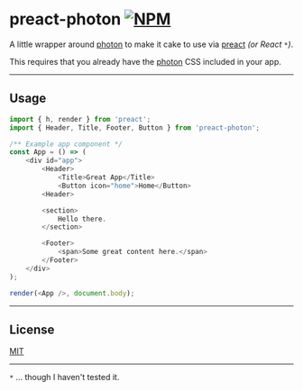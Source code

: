 # preact-photon [![NPM](http://img.shields.io/npm/v/preact-photon.svg?style=flat)](https://www.npmjs.org/package/preact-photon)

A little wrapper around [photon] to make it cake to use via [preact] _(or React `*`)_.

This requires that you already have the [photon] CSS included in your app.


---


## Usage

```js
import { h, render } from 'preact';
import { Header, Title, Footer, Button } from 'preact-photon';

/** Example app component */
const App = () => (
	<div id="app">
		<Header>
			<Title>Great App</Title>
			<Button icon="home">Home</Button>
		<Header>

		<section>
			Hello there.
		</section>

		<Footer>
			<span>Some great content here.</span>
		</Footer>
	</div>
);

render(<App />, document.body);
```

---

## License

[MIT]

---

`*` ... though I haven't tested it.

[photon]: https://github.com/connors/photon
[preact]: https://github.com/developit/preact
[MIT]: http://choosealicense.com/licenses/mit
